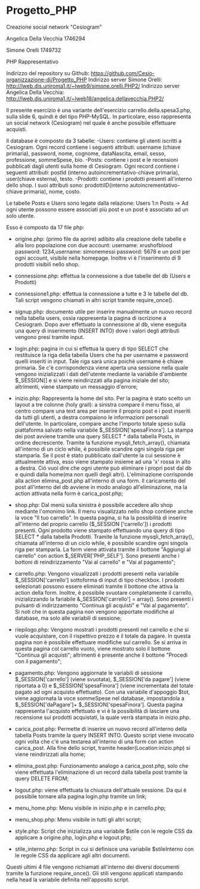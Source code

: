 # Progetto_PHP
Creazione social network "Cesiogram"

Angelica Della Vecchia 1746294

Simone Orelli 1749732

PHP Rappresentativo 

Indirizzo del repository su Github: https://github.com/Cesio-organizzazione-di/Progetto_PHP
Indirizzo server Simone Orelli: http://lweb.dis.uniroma1.it/~lweb9/simone.orelli.PHP2/
Indirizzo server Angelica Della Vecchia: http://lweb.dis.uniroma1.it/~lweb18/angelica.dellavecchia.PHP2/

Il presente esercizio è una variante dell'esercizio carrello.della.spesa3.php, sulla slide 6, quindi è del tipo PHP-MySQL.
In particolare, esso rappresenta un social network (Cesiogram) nel quale è anche possibile effettuare acquisti.

Il database è composto da 3 tabelle:
-Users: contiene gli utenti iscritti a Cesiogram. Ogni record contiene i seguenti attributi: username (chiave primaria), password, nome, cognome, dataNascita, email, sesso, professione, 	sommeSpese, bio. 
-Posts: contiene i post e le recensioni pubblicati dagli utenti sulla home di Cesiogram. Ogni record contiene i seguenti attributi: postId (interno autoincrementativo-chiave primaria), 		user(chiave esterna), testo.
-Prodotti: contiene i prodotti presenti all'interno dello shop. I suoi attributi sono: prodottiID(interno autoincrementativo-chiave primaria), nome, costo.

Le tabelle Posts e Users sono legate dalla relazione: 
Users 1:n Posts -> Ad ogni utente possono essere associati più post e un post è associato ad un solo utente.


Esso è composto da 17 file php: 

- origine.php: (primo file da aprire) adibito alla creazione delle tabelle e alla loro popolazione con due account: username: xrushofblood password: 1234,username: simonemessi password: 5678 e un post per ogni account, visibile nella homepage. Inoltre vi è l'inserimento di 9 prodotti visibili nello shop.
									                                        
- connessione.php: effettua la connessione a due tabelle del db (Users e Prodotti)
- connessione1.php: effettua la connessione a tutte e 3 le tabelle del db. 
 Tali script vengono chiamati in altri script tramite require_once().

- signup.php: documento utile per inserire manualmente un nuovo record nella tabella users, ossia rappresenta la pagina di iscrizione a Cesiogram. 
             Dopo aver effettuato la connessione al db, viene eseguita una query di inserimento (INSERT INTO) dove i valori degli attributi vengono presi tramite input. 
- login.php: pagina in cui si effettua la query di tipo SELECT che restituisce la riga della tabella Users che ha per username e password quelli inseriti in input. Tale riga sarà unica 	    	    poichè username è chiave primaria.
	    Se c'è corrispondenza viene aperta una sessione nella quale vengono inizializzati i dati dell'utente mediante la variabile d'ambiente $_SESSION[] e si viene reindirizzati alla 		    pagina iniziale del sito; altrimenti, viene stampato un messaggio d'errore;

- inizio.php: Rappresenta la home del sito. Per la pagina è stato scelto un layout a tre colonne (holy grail): a sinistra compare il menu fisso, al centro compare una text area per inserire 	     	     il proprio post e i post inseriti da tutti gli utenti, a destra compaiono le informazioni personali dell'utente. In particolare, compare anche l'importo totale speso sulla 	    	     piattaforma salvato nella variabile $_SESSION['spesaFinora'].
	     La stampa dei post avviene tramite una query SELECT * dalla tabella Posts, in ordine decrescente. Tramite la funzione mysqli_fetch_array(), chiamata all'interno di un ciclo 	   	     while, è possibile scandire ogni singola riga per stamparla. Se il post è stato pubblicato dall'utente la cui sessione è attualmente attiva, esso viene stampato insieme ad una 	    	     'x' rossa in alto a destra. Ciò vuol dire che ogni utente può eliminare i propri post dal db e quindi dalla home(ma non quelli degli altri). L'eliminazione corrisponde alla 	     	     action elimina_post.php all'interno di una form. Il caricamento del post all'interno del db avviene in modo analogo all'eliminazione, ma la action attivata nella form è 	     	     	     carica_post.php;
	     
- shop.php: Dal menù sulla sinistra è possibile accedere allo shop mediante l'omonimo link. Il menu visualizzato nello shop contiene anche la voce "Il tuo carrello". In questa pagina, si ha 	   	   la possibilità di inserire all'interno del proprio carrello ($_SESSION	  	   ['carrello']) i prodotti presenti. Ogni prodotto viene stampato effettuando una query di		   tipo SELECT * dalla tabella Prodotti. Tramite la funzione mysqli_fetch_array(), chiamata 	           all'interno di un ciclo while, è possibile scandire ogni singola riga per 	           stamparla. 
	   La form viene attivata tramite il bottone "Aggiungi al carrello" con action $_SERVER['PHP_SELF']. Sono presenti anche i bottoni di reindirizzamento "Vai al carrello" e "Vai al 		   pagamento"; 

- carrello.php: Vengono visualizzati i prodotti presenti nella variabile $_SESSION['carrello'] sottoforma di input di tipo checkbox. I prodotti selezionati possono essere eliminati tramite 	               il bottone che attiva la action della form. Inoltre, è possibile svuotare completamente il carrello, inizializzando la fariabile &_SESSION['carrello'] = array().
	       Sono presenti i pulsanti di indirizzamento "Continua gli acquisti" e "Vai al pagamento". 
	       Si noti che in questa pagina non vengono apportate modifiche al database, ma solo alle variabili di sessione;

- riepilogo.php: Vengono mostrati i prodotti presenti nel carrello e che si vuole acquistare, con il rispettivo prezzo e il totale da pagare. In questa pagina non è possibile effettuare 		modifiche sul carrello. Se si arriva in questa pagina col carrello vuoto, viene mostrato solo il bottone "Continua gli acquisti"; altrimenti è presente anche il bottone 		"Procedi con il pagamento";

- pagamento.php: Vengono aggiornate le variabili di sessione $_SESSION['carrello'] (viene svuotata), $_SESSION['da pagare'] (viene riportata a 0) e $_SESSION['spesaFinora'] (viene 		incrementata del totale pagato ad ogni acquisto effettuato). Con una variabile d'appoggio $tot, viene aggiornata la voce sommeSpese nel database, impostandola a 
		$_SESSION['daPagare']+ $_SESSION['spesaFinora']. Questa pagina rappresenta l'acquisto effettuato e vi è la possibilità di lasciare una recensione sui prodotti acquistati, la 		quale verrà stampata in inizio.php.

- carica_post.php: Permette di inserire un nuovo record all'interno della tabella Posts tramite la query INSERT INTO. Questo script viene invocato ogni volta che c'è una textarea all'interno 			 di una form con action carica_post. Alla fine dello script, tramite header(Location:inizio.php) si viene reindirizzati alla home;

- elimina_post.php: Funzionamento analogo a carica_post.php, solo che viene effettuata l'eliminazione di un record dalla tabella post tramite la query DELETE FROM;

- logout.php: viene effettuata la chiusura dell'attuale sessione. Da qui è possibile tornare alla pagina login.php tramite un link;

- menu_home.php: Menu visibile in inizio.php e in carrello.php;
- menu_shop.php: Menu visibile in tutti gli altri script;
- style.php: Script che inizializza una variabile $stile con le regole CSS da applicare a origine.php, login.php e logout.php;
- stile_interno.php: Script in cui si definisce una variabile $stileInterno con le regole CSS da applicare agli altri documenti.

Questi ultimi 4 file vengono richiamati all'interno dei diversi documenti tramite la funzione require_once(). Gli stili vengono applicati stampando nella head la variabile definita nell'apposito script.
